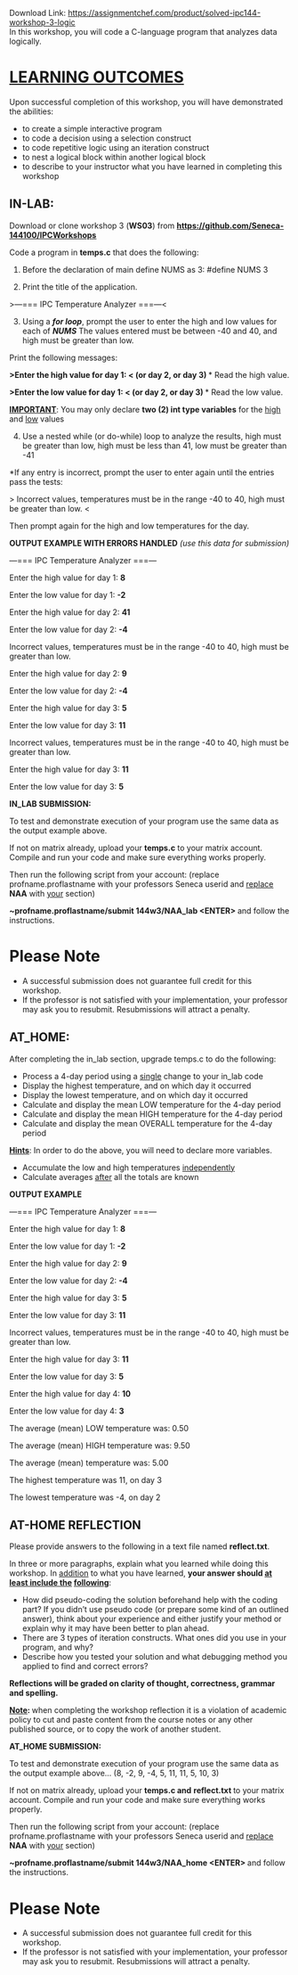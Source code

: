 Download Link: https://assignmentchef.com/product/solved-ipc144-workshop-3-logic
<br>
In this workshop, you will code a C-language program that analyzes data logically.

<h1><u>LEARNING OUTCOMES </u></h1>

Upon successful completion of this workshop, you will have demonstrated the abilities:

<ul>

 <li>to create a simple interactive program</li>

 <li>to code a decision using a selection construct</li>

 <li>to code repetitive logic using an iteration construct</li>

 <li>to nest a logical block within another logical block</li>

 <li>to describe to your instructor what you have learned in completing this workshop</li>

</ul>

<h2>IN-LAB:</h2>

Download or clone workshop 3 (<strong>WS03</strong>) from <strong><u>https://github.com/Seneca-144100/IPCWorkshops</u></strong>

Code a program in <strong>temps.c</strong> that does the following:

<ol>

 <li>Before the declaration of main define NUMS as 3: #define NUMS 3</li>

</ol>




<ol start="2">

 <li>Print the title of the application.</li>

</ol>




&gt;—=== IPC Temperature Analyzer ===—&lt;




<ol start="3">

 <li>Using a <strong><em>for loop</em></strong>, prompt the user to enter the high and low values for each of <strong><em>NUMS</em></strong> The values entered must be between -40 and 40, and high must be greater than low.</li>

</ol>




Print the following messages:

<strong>&gt;</strong><strong>Enter the high value for day 1: </strong><strong>&lt; (or day 2, or day 3) </strong>* Read the high value.

<strong> </strong>

<strong>&gt;</strong><strong>Enter the low value for day 1: </strong><strong>&lt; (or day 2, or day 3) </strong>* Read the low value.

<strong><u>IMPORTANT</u></strong>:  You may only declare <strong>two (2) int type variables</strong> for the <u>high</u> and <u>low</u> values

<ol start="4">

 <li>Use a nested while (or do-while) loop to analyze the results, high must be greater than low, high must be less than 41, low must be greater than -41</li>

</ol>




*If any entry is incorrect, prompt the user to enter again until the entries pass the tests:




&gt; Incorrect values, temperatures must be in the range -40 to 40, high must be greater than low. &lt;




Then prompt again for the high and low temperatures for the day.




<strong>OUTPUT EXAMPLE WITH ERRORS HANDLED</strong> <em>(use this data for submission)</em>

—=== IPC Temperature Analyzer ===—

Enter the high value for day 1: <strong>8</strong>

Enter the low value for day 1: <strong>-2</strong>




Enter the high value for day 2: <strong>41</strong>




Enter the low value for day 2: <strong>-4</strong>




Incorrect values, temperatures must be in the range -40 to 40, high must be greater than low.




Enter the high value for day 2: <strong>9</strong>

Enter the low value for day 2: <strong>-4</strong>

Enter the high value for day 3: <strong>5</strong>




Enter the low value for day 3: <strong>11 </strong>




Incorrect values, temperatures must be in the range -40 to 40, high must be greater than low.




Enter the high value for day 3: <strong>11</strong>




Enter the low value for day 3: <strong>5 </strong>




<strong>IN_LAB SUBMISSION: </strong>

To test and demonstrate execution of your program use the same data as the output example above.

If not on matrix already, upload your <strong>temps.c</strong> to your matrix account. Compile and run your code and make sure everything works properly.

Then run the following script from your account: (replace profname.proflastname with your professors Seneca userid and <u>replace</u> <strong>NAA</strong> with <u>your</u> section)

<strong> </strong>

<strong>~profname.proflastname/submit 144w3/NAA_lab &lt;ENTER&gt;  </strong>and follow the instructions.




<h1>Please Note</h1>

<ul>

 <li>A successful submission does not guarantee full credit for this workshop.</li>

 <li>If the professor is not satisfied with your implementation, your professor may ask you to resubmit. Resubmissions will attract a penalty.</li>

</ul>




<h2>AT_HOME:</h2>

After completing the in_lab section, upgrade temps.c to do the following:

<ul>

 <li>Process a 4-day period using a <u>single</u> change to your in_lab code</li>

 <li>Display the highest temperature, and on which day it occurred</li>

 <li>Display the lowest temperature, and on which day it occurred</li>

 <li>Calculate and display the mean LOW temperature for the 4-day period</li>

 <li>Calculate and display the mean HIGH temperature for the 4-day period</li>

 <li>Calculate and display the mean OVERALL temperature for the 4-day period</li>

</ul>




<strong><u>Hints</u></strong>:  In order to do the above, you will need to declare more variables.

<ul>

 <li>Accumulate the low and high temperatures <u>independently</u></li>

 <li>Calculate averages <u>after</u> all the totals are known</li>

</ul>




<strong>OUTPUT EXAMPLE</strong>

—=== IPC Temperature Analyzer ===—

Enter the high value for day 1: <strong>8</strong>




Enter the low value for day 1: <strong>-2</strong>




Enter the high value for day 2: <strong>9</strong>




Enter the low value for day 2: <strong>-4</strong>




Enter the high value for day 3: <strong>5</strong>




Enter the low value for day 3: <strong>11</strong>




Incorrect values, temperatures must be in the range -40 to 40, high must be greater than low.




Enter the high value for day 3: <strong>11</strong>




Enter the low value for day 3: <strong>5</strong>




Enter the high value for day 4: <strong>10</strong>




Enter the low value for day 4: <strong>3 </strong>




The average (mean) LOW temperature was: 0.50

The average (mean) HIGH temperature was: 9.50

The average (mean) temperature was: 5.00

The highest temperature was 11, on day 3

The lowest temperature was -4, on day 2

<strong> </strong>

<h2>AT-HOME REFLECTION</h2>

Please provide answers to the following in a text file named <strong>reflect.txt</strong>.

In three or more paragraphs, explain what you learned while doing this workshop.  In <u>addition</u> to what you have learned, <strong>y</strong><strong>our answer should <u>at least include the</u> <u>following</u></strong>:




<ul>

 <li>How did pseudo-coding the solution beforehand help with the coding part? If you didn’t use pseudo code (or prepare some kind of an outlined answer), think about your experience and either justify your method or explain why it may have been better to plan ahead.</li>

 <li>There are 3 types of iteration constructs. What ones did you use in your program, and why?</li>

 <li>Describe how you tested your solution and what debugging method you applied to find and correct errors?</li>

</ul>




<strong>Reflections will be graded on clarity of thought, correctness, grammar and spelling. </strong>

<strong> </strong>

<strong><u>Note</u></strong><strong>:  </strong>when completing the workshop reflection it is a violation of academic policy to cut and paste content from the course notes or any other published source, or to copy the work of another student.

<strong> </strong>

<strong>AT_HOME SUBMISSION:</strong> <strong> </strong>

To test and demonstrate execution of your program use the same data as the output example above… (8, -2, 9, -4, 5, 11, 11, 5, 10, 3)

If not on matrix already, upload your <strong>temps.c</strong><strong> and</strong> <strong>reflect.txt </strong>to your matrix account. Compile and run your code and make sure everything works properly.

Then run the following script from your account: (replace profname.proflastname with your professors Seneca userid and <u>replace</u> <strong>NAA</strong> with <u>your</u> section)

<strong>~profname.proflastname/submit 144w3/NAA_home &lt;ENTER&gt; </strong>and follow the instructions.

<h1>Please Note</h1>

<ul>

 <li>A successful submission does not guarantee full credit for this workshop.</li>

 <li>If the professor is not satisfied with your implementation, your professor may ask you to resubmit. Resubmissions will attract a penalty.</li>

</ul>